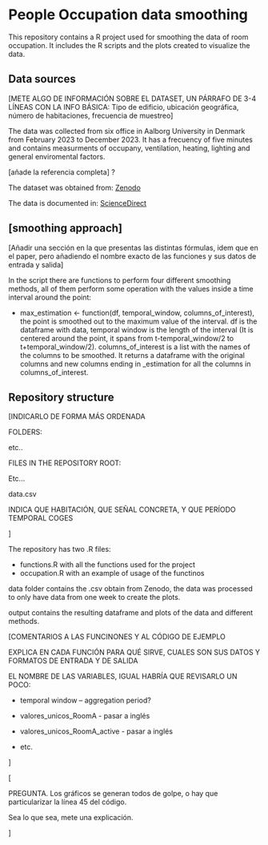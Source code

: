 # People Occupation data smoothing

This repository contains a R project used for smoothing the data of room occupation. It includes the R scripts and the plots created to visualize the data.

## Data sources

[METE ALGO DE INFORMACIÓN SOBRE EL DATASET, UN PÁRRAFO DE 3-4 LÍNEAS CON LA INFO BÁSICA: Tipo de edificio, ubicación geográfica, número de habitaciones, frecuencia de muestreo]

The data was collected from six office in Aalborg University in Denmark from February 2023 to December 2023. It has a frecuency of five minutes and contains measurments of occupany, ventilation, heating, lighting and general enviromental factors.

[añade la referencia completa] ?

The dataset was obtained from: [Zenodo](https://zenodo.org/doi/10.5281/zenodo.10039896)

The data is documented in: [ScienceDirect](https://www.sciencedirect.com/science/article/pii/S2352340924002956?via%3Dihub)

## [smoothing approach]

[Añadir una sección en la que presentas las distintas fórmulas, idem que en el paper, pero añadiendo el nombre exacto de las funciones y sus datos de entrada y salida]

In the script there are functions to perform four different smoothing methods, all of them perform some operation with the values inside a time interval around the point:

- max_estimation <- function(df, temporal_window, columns_of_interest), the point is smoothed out to the maximum value of the interval. df is the dataframe with data, temporal window is the length of the interval (It is centered around the point, it spans from t-temporal_window/2 to t+temporal_window/2). columns_of_interest is a list with the names of the columns to be smoothed. It returns a dataframe with the original columns and new columns ending in _estimation for all the columns in columns_of_interest.
## Repository structure

[INDICARLO DE FORMA MÁS ORDENADA

FOLDERS:

etc..

FILES IN THE REPOSITORY ROOT:

Etc...

data.csv

INDICA QUE HABITACIÓN, QUE SEÑAL CONCRETA, Y QUE PERÍODO TEMPORAL COGES

]

The repository has two .R files:

-   functions.R with all the functions used for the project
-   occupation.R with an example of usage of the functinos

data folder contains the .csv obtain from Zenodo, the data was processed to only have data from one week to create the plots.

output contains the resulting dataframe and plots of the data and different methods.

[COMENTARIOS A LAS FUNCINONES Y AL CÓDIGO DE EJEMPLO

EXPLICA EN CADA FUNCIÓN PARA QUÉ SIRVE, CUALES SON SUS DATOS Y FORMATOS DE ENTRADA Y DE SALIDA

EL NOMBRE DE LAS VARIABLES, IGUAL HABRÍA QUE REVISARLO UN POCO:

-   temporal window – aggregation period?

-   valores_unicos_RoomA - pasar a inglés

-   valores_unicos_RoomA_active - pasar a inglés

-   etc.

]

[

PREGUNTA. Los gráficos se generan todos de golpe, o hay que particularizar la línea 45 del código.

Sea lo que sea, mete una explicación.

]
